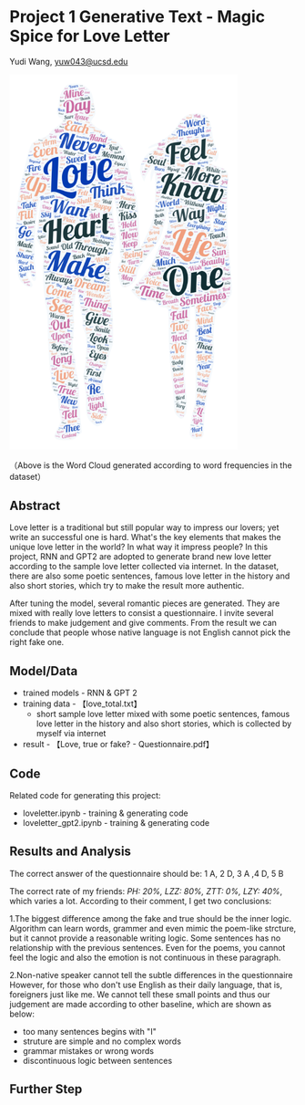 
# Project 1 Generative Text - Magic Spice for Love Letter

Yudi Wang, yuw043@ucsd.edu

<img src="https://github.com/ucsd-ml-arts/generative-text-bizarrecrispyd/blob/master/word%20cloud.png" width="400">

（Above is the Word Cloud generated according to word frequencies in the dataset）

## Abstract

Love letter is a traditional but still popular way to impress our lovers; yet write an successful one is hard. What's the key elements that makes the unique love letter in the world? In what way it impress people? In this project, RNN and GPT2 are adopted to generate brand new love letter according to the sample love letter collected via internet. In the dataset, there are also  some poetic sentences, famous love letter in the history and also short stories, which try to make the result more authentic. 


After tuning the model, several romantic pieces are generated. They are mixed with really love letters to consist a questionnaire. I invite several friends to make judgement and give comments. From the result we can conclude that people whose native language is not English cannot pick the right fake one. 


## Model/Data


- trained models - RNN & GPT 2
- training data - 【love_total.txt】
  - short sample love letter mixed with some poetic sentences, famous love letter in the history and also short stories, which is collected by myself via internet
- result - 【Love, true or fake? - Questionnaire.pdf】


## Code

Related code for generating this project:
- loveletter.ipynb - training & generating code
- loveletter_gpt2.ipynb - training & generating code

## Results and Analysis
The correct answer of the questionnaire should be: 1 A, 2 D, 3 A ,4 D, 5 B

The correct rate of my friends: *PH: 20%, LZZ: 80%, ZTT: 0%, LZY: 40%*, which varies a lot. According to their comment, I get two conclusions:

1.The biggest difference among the fake and true should be the inner logic. 
Algorithm can learn words, grammer and even mimic the poem-like strcture, but it cannot provide a reasonable writing logic. Some sentences has no relationship with the previous sentences. Even for the poems, you cannot feel the logic and also the emotion is not continuous in these paragraph.

2.Non-native speaker cannot tell the subtle differences in the questionnaire
However, for those who don't use English as their daily language, that is, foreigners just like me. We cannot tell these small points and thus our judgement are made according to other baseline, which are shown as below:

 - too many sentences begins with "I"
 - struture are simple and no complex words
 - grammar mistakes or wrong words
 - discontinuous logic between sentences
 



## Further Step

